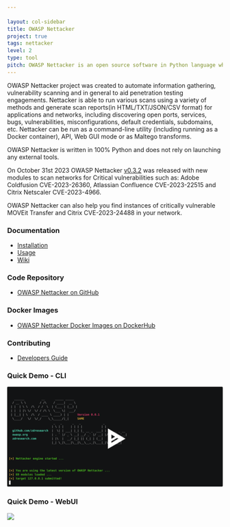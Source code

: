 ```yaml
---

layout: col-sidebar
title: OWASP Nettacker
project: true
tags: nettacker
level: 2
type: tool
pitch: OWASP Nettacker is an open source software in Python language which helps you to perform automated penetration testing and automated Information Gathering.
---
```

OWASP Nettacker project was created to automate information gathering, vulnerability scanning and in general to aid penetration testing engagements. Nettacker is able to run various scans using a variety of methods and generate scan reports(in HTML/TXT/JSON/CSV format) for applications and networks, including discovering open ports, services, bugs, vulnerabilities, misconfigurations, default credentials, subdomains, etc. Nettacker can be run as a command-line utility (including running as a Docker container), API, Web GUI mode or as Maltego transforms. 

OWASP Nettacker is written in 100% Python and does not rely on launching any external tools.

On October 31st 2023 OWASP Nettacker [v0.3.2](https://github.com/OWASP/Nettacker/releases/tag/0.3.2) was released with new modules to scan networks for Critical vulnerabilities such as: Adobe Coldfusion CVE-2023-26360, Atlassian Confluence CVE-2023-22515 and Citrix Netscaler CVE-2023-4966.

OWASP Nettacker can also help you find instances of critically vulnerable MOVEit Transfer and Citrix CVE-2023-24488 in your network.
 
### Documentation

* [Installation](https://github.com/OWASP/Nettacker/wiki/Installation)
* [Usage](https://github.com/OWASP/Nettacker/wiki/Usage)
* [Wiki](https://github.com/OWASP/Nettacker/wiki)

### Code Repository

* [OWASP Nettacker on GitHub](https://github.com/OWASP/Nettacker)

### Docker Images
* [OWASP Nettacker Docker Images on DockerHub](https://hub.docker.com/r/owasp/nettacker/tags)

### Contributing
* [Developers Guide](https://github.com/OWASP/Nettacker/wiki/Developers)

### Quick Demo - CLI

[![asciicast](https://github.com/OWASP/www-project-nettacker/raw/master/assets/images/389414.svg)](https://asciinema.org/a/389414)

### Quick Demo - WebUI

![](https://github.com/OWASP/www-project-nettacker/raw/master/assets/images/Screencast-from-Tuesday-09-June-2020-02-32-32-IST-_online-video-cutter.com_.gif)
